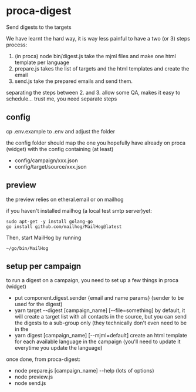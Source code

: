# proca-digest
Send digests to the targets

We have learnt the hard way, it is way less painful to have a two (or 3) steps process:

1. (in proca) node bin/digest.js take the mjml files and make one html template per language
2. prepare.js takes the list of targets and the html templates and create the email
3. send.js take the prepared emails and send them.

separating the steps between 2. and 3. allow some QA, makes it easy to schedule... trust me, you need separate steps

## config

cp .env.example to .env and adjust the folder

the config folder should map the one you hopefully have already on proca (widget)  with the config containing (at least)
- config/campaign/xxx.json
- config/target/source/xxx.json

## preview

the preview relies on etheral.email or on mailhog

if you haven't installed mailhog (a local test smtp server)yet:

    sudo apt-get -y install golang-go
    go install github.com/mailhog/MailHog@latest

Then, start MailHog by running 

    ~/go/bin/MailHog

## setup per campaign

to run a digest on a campaign, you need to set up a few things in proca (widget)

- put component.digest.sender {email and name params} (sender to be used for the digest)
- yarn target --digest [campaign_name] [--file=something]
by default, it will create a target list with all contacts in the source, but you can send the digests to a sub-group only (they technically don't even need to be in the 
- yarn digest [campaign_name] [--mjml=default] create an html template for each available language in the campaign (you'll need to update it everytime you update the language)

once done, from proca-digest:

- node prepare.js [campaign_name]  --help (lots of options)
- node preview.js
- node send.js

